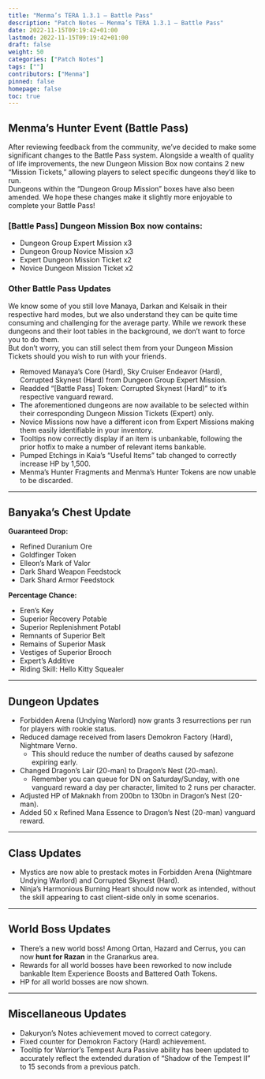 ```yaml
---
title: "Menma’s TERA 1.3.1 – Battle Pass"
description: "Patch Notes – Menma’s TERA 1.3.1 – Battle Pass"
date: 2022-11-15T09:19:42+01:00
lastmod: 2022-11-15T09:19:42+01:00
draft: false
weight: 50
categories: ["Patch Notes"]
tags: [""]
contributors: ["Menma"]
pinned: false
homepage: false
toc: true
---
```


## Menma’s Hunter Event (Battle Pass)
After reviewing feedback from the community, we’ve decided to make some significant changes to the Battle Pass system. Alongside a wealth of quality of life improvements, the new Dungeon Mission Box now contains 2 new “Mission Tickets,” allowing players to select specific dungeons they’d like to run. <br>
Dungeons within the “Dungeon Group Mission” boxes have also been amended. We hope these changes make it slightly more enjoyable to complete your Battle Pass!

### [Battle Pass] Dungeon Mission Box now contains:
- Dungeon Group Expert Mission x3
- Dungeon Group Novice Mission x3
- Expert Dungeon Mission Ticket x2
- Novice Dungeon Mission Ticket x2

### Other Battle Pass Updates
We know some of you still love Manaya, Darkan and Kelsaik in their respective hard modes, but we also understand they can be quite time consuming and challenging for the average party. While we rework these dungeons and their loot tables in the background, we don’t want to force you to do them. <br>
But don’t worry, you can still select them from your Dungeon Mission Tickets should you wish to run with your friends.

- Removed Manaya’s Core (Hard), Sky Cruiser Endeavor (Hard), Corrupted Skynest (Hard) from Dungeon Group Expert Mission.
- Readded “[Battle Pass] Token: Corrupted Skynest (Hard)” to it’s respective vanguard reward.
- The aforementioned dungeons are now available to be selected within their corresponding Dungeon Mission Tickets (Expert) only.
- Novice Missions now have a different icon from Expert Missions making them easily identifiable in your inventory.
- Tooltips now correctly display if an item is unbankable, following the prior hotfix to make a number of relevant items bankable.
- Pumped Etchings in Kaia’s “Useful Items” tab changed to correctly increase HP by 1,500.
- Menma’s Hunter Fragments and Menma’s Hunter Tokens are now unable to be discarded.
 
<hr/>

## Banyaka’s Chest Update
**Guaranteed Drop:**
- Refined Duranium Ore
- Goldfinger Token
- Elleon’s Mark of Valor
- Dark Shard Weapon Feedstock
- Dark Shard Armor Feedstock

**Percentage Chance:**
- Eren’s Key
- Superior Recovery Potable
- Superior Replenishment Potabl
- Remnants of Superior Belt
- Remains of Superior Mask
- Vestiges of Superior Brooch
- Expert’s Additive
- Riding Skill: Hello Kitty Squealer
 
<hr/>

## Dungeon Updates
- Forbidden Arena (Undying Warlord) now grants 3 resurrections per run for players with rookie status.
- Reduced damage received from lasers Demokron Factory (Hard), Nightmare Verno. 
  - This should reduce the number of deaths caused by safezone expiring early.
- Changed Dragon’s Lair (20-man) to Dragon’s Nest (20-man). 
  - Remember you can queue for DN on Saturday/Sunday, with one vanguard reward a day per character, limited to 2 runs per character.
- Adjusted HP of Maknakh from 200bn to 130bn in Dragon’s Nest (20-man).
- Added 50 x Refined Mana Essence to Dragon’s Nest (20-man) vanguard reward.
 
<hr/>

## Class Updates
- Mystics are now able to prestack motes in Forbidden Arena (Nightmare Undying Warlord) and Corrupted Skynest (Hard).
- Ninja’s Harmonious Burning Heart should now work as intended, without the skill appearing to cast client-side only in some scenarios.

<hr/>

## World Boss Updates
- There’s a new world boss! Among Ortan, Hazard and Cerrus, you can now **hunt for Razan** in the Granarkus area.
- Rewards for all world bosses have been reworked to now include bankable Item Experience Boosts and Battered Oath Tokens.
- HP for all world bosses are now shown.
 
<hr/>

## Miscellaneous Updates
- Dakuryon’s Notes achievement moved to correct category.
- Fixed counter for Demokron Factory (Hard) achievement.
- Tooltip for Warrior’s Tempest Aura Passive ability has been updated to accurately reflect the extended duration of “Shadow of the Tempest II” to 15 seconds from a previous patch.